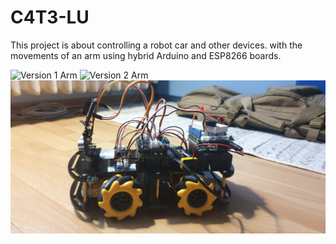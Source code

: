 # C4T3-LU
This project is about controlling a robot car and other devices.
with the movements of an arm using hybrid Arduino and ESP8266 boards.

![Version 1 Arm](images/version1.jpeg)
![Version 2 Arm](images/version2_arm.jpeg)
![C4T3-LU](images/catelu1.jpeg)